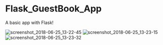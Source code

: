 # Flask_GuestBook_App

A basic app with Flask!

![screenshot_2018-06-25_13-22-45](https://user-images.githubusercontent.com/21143253/41845692-fb8e4c40-787c-11e8-8168-d3b59827fde8.png)
![screenshot_2018-06-25_13-23-15](https://user-images.githubusercontent.com/21143253/41845693-fbc3d950-787c-11e8-833a-38e9dae1f0a1.png)
![screenshot_2018-06-25_13-23-32](https://user-images.githubusercontent.com/21143253/41845694-fbeee26c-787c-11e8-96e6-6b6ea55a1ed9.png)
